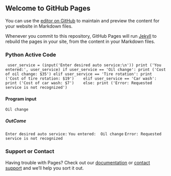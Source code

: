 ## Welcome to GitHub Pages

You can use the [editor on GitHub](https://github.com/JuliyaWang/DEAN500CLASS/edit/gh-pages/index.md) to maintain and preview the content for your website in Markdown files.

Whenever you commit to this repository, GitHub Pages will run [Jekyll](https://jekyllrb.com/) to rebuild the pages in your site, from the content in your Markdown files.


### Python Active Code 

`
user_service = (input('Enter desired auto service:\n'))
print ('You entered:', user_service)
if user_service == 'Oil change':
    print ('Cost of oil change: $35')
elif user_service == 'Tire rotation':
    print ('Cost of tire rotation: $19')   
elif user_service == 'Car wash':
    print ('Cost of car wash: $7')   
else:
    print ('Error: Requested service is not recognized')`



#### Program input
`
Oil change
`

##### OutCome

```Enter desired auto service:```
```You entered:  Oil change```
```Error: Requested service is not recognized```


### Support or Contact

Having trouble with Pages? Check out our [documentation](https://docs.github.com/categories/github-pages-basics/) or [contact support](https://github.com/contact) and we’ll help you sort it out.
